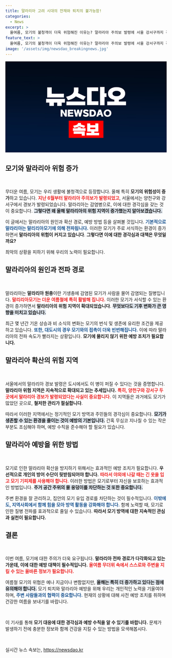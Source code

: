```yaml
---
title: 말라리아 고려 시대의 잔재와 퇴치의 불가능함!
categories:
  - News
excerpt: >
  올여름, 모기의 불청객이 더욱 위험해진 이유는? 말라리아 주의보 발령에 서울 강서구까지 경보 확산! 무슨 일이 일어난 걸까요? 지금 클릭해 확인해보세요!
feature_text: >
  올여름, 모기의 불청객이 더욱 위험해진 이유는? 말라리아 주의보 발령에 서울 강서구까지 경보 확산! 무슨 일이 일어난 걸까요? 지금 클릭해 확인해보세요!
image: '/assets/img/newsdao_breakingnews.jpg'
---
```


<p><img src="/assets/img/newsdao_breakingnews.jpg" alt="implanttips 속보" /></p>

<h2 data-ke-size="size26">모기와 말라리아 위험 증가</h2>

<p data-ke-size="size16">&nbsp;</p>

<p>무더운 여름, 모기는 우리 생활에 불청객으로 등장합니다. 올해 특히 <strong>모기의 위험성이 증가</strong>하고 있습니다. <b><span style="color: #ee2323;">지난 6월부터 말라리아 주의보가 발령되었고</span></b>, 서울에서는 양천구와 강서구에서 경보가 발령되었습니다. 말라리아는 감염병으로, 이에 대한 경각심을 갖는 것이 중요합니다. <b><span style="background-color: #21538527;">그렇다면 왜 올해 말라리아의 위험 지역이 증가했는지 알아보겠습니다.</span></b></p>

<p>이 글에서는 말라리아의 원인과 확산 경로, 예방 방법 등을 살펴볼 것입니다. <b><span style="color: #1a5490;">기본적으로 말라리아는 말리리아모기에 의해 전파됩니다.</span></b> 이러한 모기가 주로 서식하는 환경이 증가하면서 <strong>말라리아의 위험이 커지고 있습니다</strong>. <b>그렇다면 이에 대한 경각심과 대책은 무엇일까요?</b></p>

<p>최악의 상황을 피하기 위해 우리의 노력이 필요합니다. </p>

<h2 data-ke-size="size26">말라리아의 원인과 전파 경로</h2>

<p data-ke-size="size16">&nbsp;</p>

<p>말라리아는 <b>말라리아 원충</b>이란 기생충에 감염된 모기가 사람을 물어 감염되는 질병입니다. <b><span style="color: #ee2323;">말리리아모기는 더운 여름철에 특히 활발해 집니다.</span></b> 이러한 모기가 서식할 수 있는 환경이 증가하면서 <strong>말라리아의 위험 지역이 확대되었습니다</strong>. <b><span style="background-color: #21538527;">무엇보다도 기후 변화가 큰 영향을 미치고 있습니다.</span></b></p>

<p>최근 몇 년간 기온 상승과 비 소식의 변화는 모기의 번식 및 생존에 유리한 조건을 제공하고 있습니다. <b><span style="color: #1a5490;">또한, 대도시의 경우 모기와의 접촉이 더욱 빈번해집니다.</span></b> 이에 따라 말라리아의 전파 속도가 빨라지는 상황입니다. <strong>모기에 물리지 않기 위한 예방 조치가 필요합니다.</strong></p>

<h2 data-ke-size="size26">말라리아 확산의 위험 지역</h2>

<p data-ke-size="size16">&nbsp;</p>

<p>서울에서의 말라리아 경보 발령은 도시에서도 이 병이 퍼질 수 있다는 것을 증명합니다. <b>말라리아 위험 지역은 지속적으로 <strong>확대되고 있는 추세</strong>입니다.</b> <b><span style="color: #ee2323;">특히, 양천구와 강서구 두 곳에서 말라리아 경보가 발령되었다는 사실이 중요합니다.</span></b> 이 지역들은 과거에도 모기가 많았던 곳으로, <strong>철저한 관리가 절실합니다</strong>.</p>

<p>따라서 이러한 지역에서는 정기적인 모기 방역과 주민들의 경각심이 중요합니다. <b><span style="background-color: #21538527;">모기가 생존할 수 있는 환경을 줄이는 것이 예방의 기본입니다.</span></b> 간혹 무심코 지나칠 수 있는 작은 부분도 조심해야 하며, 예방 수칙을 준수해야 할 필요가 있습니다.</p>

<h2 data-ke-size="size26">말라리아 예방을 위한 방법</h2>

<p data-ke-size="size16">&nbsp;</p>

<p>모기로 인한 말라리아 확산을 방지하기 위해서는 효과적인 예방 조치가 필요합니다. <b>우선적으로 개인의 방어 수단이 뒷받침되어야 합니다.</b> <b><span style="color: #ee2323;">따라서 야외에 나갈 때는 긴 옷을 입고 모기 기피제를 사용해야 합니다.</span></b> 이러한 방법은 모기로부터 자신을 보호하는 효과적인 방법입니다. <b><span style="background-color: #21538527;">주거 공간 주위의 물 웅덩이를 차단하는 것 또한 중요합니다.</span></b></p>

<p>주변 환경을 잘 관리하고, 집안의 모기 유입 경로를 차단하는 것이 필수적입니다. <b><span style="color: #1a5490;">이밖에도, 지역사회에서 함께 힘을 모아 방역 활동을 강화해야 합니다.</span></b> 함께 노력할 때, 모기로 인한 질병 전파를 효과적으로 줄일 수 있습니다. <strong>따라서 모기 방역에 대한 지속적인 관심과 실천이 필요합니다.</strong></p>

<h2 data-ke-size="size26">결론</h2>

<p data-ke-size="size16">&nbsp;</p>

<p>이번 여름, 모기에 대한 주의가 더욱 요구됩니다. <b>말라리아 전파 경로가 다각화되고 있는 가운데, 이에 대한 예방 대책이 필수적입니다.</b> <b><span style="color: #ee2323;">올여름 무더위 속에서 스스로와 주변을 지킬 수 있는 올바른 정보가 필요합니다.</span></b></p>

<p>여름철 모기의 위협은 예나 지금이나 변함없지만, <b><span style="background-color: #21538527;">올해는 특히 더 증가하고 있다는 점에 유의해야 합니다.</span></b> 모기 퇴치와 말라리아 예방을 위해 우리는 개인적인 노력을 기울여야 하며, <b><span style="color: #1a5490;">주변 사람들과의 협력이 중요합니다.</span></b> 현재의 상황에 대해 사전 예방 조치를 취하며 건강한 여름을 보내기를 바랍니다. </p>

<p data-ke-size="size16">&nbsp;</p>

<p>이 기사를 통해 <strong>모기 대응에 대한 경각심과 예방 수칙을 알 수 있기를 바랍니다.</strong> 문제가 발생하기 전에 충분한 정보와 함께 건강을 지킬 수 있는 방법을 모색해봅시다. <p data-ke-size="size16">&nbsp;</p></p>
실시간 뉴스 속보는, <a href="https://newsdao.kr" rel="dofollow">https://newsdao.kr</a>


